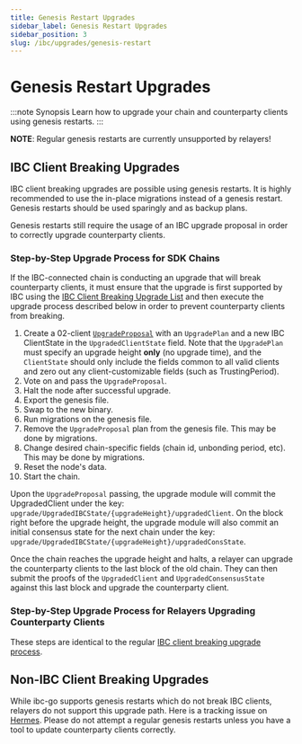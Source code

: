 ```yaml
---
title: Genesis Restart Upgrades
sidebar_label: Genesis Restart Upgrades
sidebar_position: 3
slug: /ibc/upgrades/genesis-restart
---
```



# Genesis Restart Upgrades

:::note Synopsis
Learn how to upgrade your chain and counterparty clients using genesis restarts.
:::

**NOTE**: Regular genesis restarts are currently unsupported by relayers!

## IBC Client Breaking Upgrades

IBC client breaking upgrades are possible using genesis restarts.
It is highly recommended to use the in-place migrations instead of a genesis restart.
Genesis restarts should be used sparingly and as backup plans.

Genesis restarts still require the usage of an IBC upgrade proposal in order to correctly upgrade counterparty clients.

### Step-by-Step Upgrade Process for SDK Chains

If the IBC-connected chain is conducting an upgrade that will break counterparty clients, it must ensure that the upgrade is first supported by IBC using the [IBC Client Breaking Upgrade List](https://github.com/cosmos/ibc-go/blob/main/docs/ibc/upgrades/quick-guide.md#ibc-client-breaking-upgrades) and then execute the upgrade process described below in order to prevent counterparty clients from breaking.

1. Create a 02-client [`UpgradeProposal`](https://github.com/cosmos/ibc-go/blob/main/docs/ibc/proto-docs.md#upgradeproposal) with an `UpgradePlan` and a new IBC ClientState in the `UpgradedClientState` field. Note that the `UpgradePlan` must specify an upgrade height **only** (no upgrade time), and the `ClientState` should only include the fields common to all valid clients and zero out any client-customizable fields (such as TrustingPeriod).
2. Vote on and pass the `UpgradeProposal`.
3. Halt the node after successful upgrade.
4. Export the genesis file.
5. Swap to the new binary.
6. Run migrations on the genesis file.
7. Remove the `UpgradeProposal` plan from the genesis file. This may be done by migrations.
8. Change desired chain-specific fields (chain id, unbonding period, etc). This may be done by migrations.
8. Reset the node's data.
9. Start the chain.

Upon the `UpgradeProposal` passing, the upgrade module will commit the UpgradedClient under the key: `upgrade/UpgradedIBCState/{upgradeHeight}/upgradedClient`. On the block right before the upgrade height, the upgrade module will also commit an initial consensus state for the next chain under the key: `upgrade/UpgradedIBCState/{upgradeHeight}/upgradedConsState`.

Once the chain reaches the upgrade height and halts, a relayer can upgrade the counterparty clients to the last block of the old chain. They can then submit the proofs of the `UpgradedClient` and `UpgradedConsensusState` against this last block and upgrade the counterparty client.

### Step-by-Step Upgrade Process for Relayers Upgrading Counterparty Clients

These steps are identical to the regular [IBC client breaking upgrade process](https://github.com/cosmos/ibc-go/blob/main/docs/ibc/upgrades/quick-guide.md#step-by-step-upgrade-process-for-relayers-upgrading-counterparty-clients).

## Non-IBC Client Breaking Upgrades

While ibc-go supports genesis restarts which do not break IBC clients, relayers do not support this upgrade path.
Here is a tracking issue on [Hermes](https://github.com/informalsystems/ibc-rs/issues/1152).
Please do not attempt a regular genesis restarts unless you have a tool to update counterparty clients correctly.
